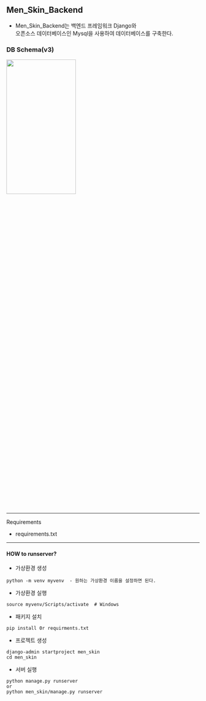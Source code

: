 ## Men_Skin_Backend
- Men_Skin_Backend는 백엔드 프레임워크 Django와 <br>
  오픈소스 데이터베이스인 Mysql을 사용하여 데이터베이스를 구축한다.

### DB Schema(v3)
<img src= "https://user-images.githubusercontent.com/79985009/127145832-32347d1e-4d01-4dfa-abdb-1f4e67c4eaa0.png" width="60%" height="30%">

---
Requirements
- requirements.txt
---
#### HOW to runserver?
- 가상환경 생성
~~~
python -m venv myvenv  - 원하는 가상환경 이름을 설정하면 된다.
~~~

- 가상환경 실행
~~~
source myvenv/Scripts/activate  # Windows
~~~

- 패키지 설치
~~~
pip install 0r requirments.txt
~~~

- 프로젝트 생성
~~~
django-admin startproject men_skin
cd men_skin
~~~

- 서버 실행
~~~
python manage.py runserver
or
python men_skin/manage.py runserver
~~~



